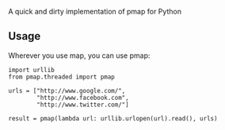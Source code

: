 A quick and dirty implementation of pmap for Python


## Usage

Wherever you use map, you can use pmap:


    import urllib
    from pmap.threaded import pmap
    
    urls = ["http://www.google.com/",
            "http://www.facebook.com",
            "http://www.twitter.com/"]

    result = pmap(lambda url: urllib.urlopen(url).read(), urls)

